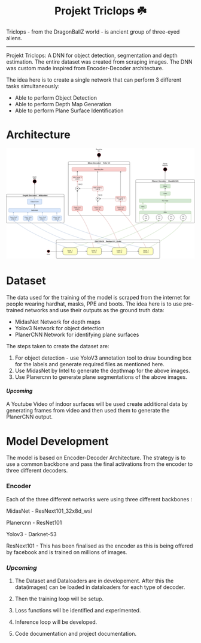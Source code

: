<h1 align="center">Projekt Triclops ☘️</h1>

Triclops - from the DragonBallZ world - is ancient group of three-eyed aliens.

---

Projekt Triclops: A DNN for object detection, segmentation and depth estimation. The entire dataset was 
created from scraping images. The DNN was custom made inspired from Encoder-Decoder architecture.

The idea here is to create a single network that can perform 3 different tasks 
simultaneously:

- Able to perform Object Detection
- Able to perform Depth Map Generation
- Able to perform Plane Surface Identification

# Architecture

<div align="center">
<img src="docs/projektTriclops.png" >
</div>


# Dataset
The data used for the training of the model is scraped from the internet for
people wearing hardhat, masks, PPE and boots.
The idea here is to use pre-trained networks and use their outputs as the ground truth data:

 - MidasNet Network for depth maps
 - Yolov3 Network for object detection
 - PlanerCNN Network for identifying plane surfaces


The steps taken to create the dataset are:

1. For object detection - use YoloV3 annotation tool to draw bounding box for the labels and 
generate required files as mentioned here.
2. Use MidasNet by Intel to generate the depthmap for the above images.
3. Use Planercnn to generate plane segmentations of the above images.

#### *Upcoming*
A Youtube Video of indoor surfaces will be used create additional data by generating frames from video
and then used them to generate the PlanerCNN output.


# Model Development

The model is based on Encoder-Decoder Architecture. The strategy is to use a common backbone
and pass the final activations from the encoder to three different decoders.

### Encoder  
Each of the three different networks were using three different backbones : 

MidasNet - ResNext101_32x8d_wsl

Planercnn - ResNet101

Yolov3 - Darknet-53

ResNext101 - This has been finalised as the encoder as this is being offered by facebook and 
is trained on millions of images.

### *Upcoming*
1. The Dataset and Dataloaders are in developement. After this the data(images) can be loaded 
in dataloaders for each type of decoder.

2. Then the training loop will be setup.

3. Loss functions will be identified and experimented.

4. Inference loop will be developed.

5. Code documentation and project documentation.

